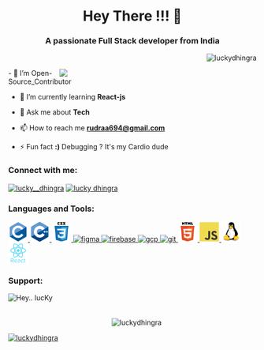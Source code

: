 <h1 align="center">Hey There !!! 👋 </h1>
<h3 align="center">A passionate Full Stack developer from India</h3>
<p align="right"> <img src="https://komarev.com/ghpvc/?username=luckydhingra&label=Profile%20views&color=0e75b6&style=flat" alt="luckydhingra" /> </p>
<img align="right"  width="400" src="https://blog.hubspot.com/hs-fs/hubfs/Smiling%20Leo%20Perfect%20GIF.gif?width=893&height=600&name=Smiling%20Leo%20Perfect%20GIF.gif">
- 🔭 I’m Open-Source_Contributor

- 🌱 I’m currently learning **React-js**

- 💬 Ask me about **Tech**

- 📫 How to reach me **rudraa694@gmail.com**

- ⚡ Fun fact **:)** Debugging ? It's my Cardio dude

<h3 align="left">Connect with me:</h3>
<p align="left">
<a href="https://twitter.com/lucky__dhingra" target="blank"><img align="center" src="https://raw.githubusercontent.com/rahuldkjain/github-profile-readme-generator/master/src/images/icons/Social/twitter.svg" alt="lucky__dhingra" height="30" width="40" /></a>
<a href="https://linkedin.com/in/lucky dhingra" target="blank"><img align="center" src="https://raw.githubusercontent.com/rahuldkjain/github-profile-readme-generator/master/src/images/icons/Social/linked-in-alt.svg" alt="lucky dhingra" height="30" width="40" /></a>
</p>

<h3 align="left">Languages and Tools:</h3>
<p align="left"> <a href="https://www.cprogramming.com/" target="_blank" rel="noreferrer"> <img src="https://raw.githubusercontent.com/devicons/devicon/master/icons/c/c-original.svg" alt="c" width="40" height="40"/> </a> <a href="https://www.w3schools.com/cpp/" target="_blank" rel="noreferrer"> <img src="https://raw.githubusercontent.com/devicons/devicon/master/icons/cplusplus/cplusplus-original.svg" alt="cplusplus" width="40" height="40"/> </a> <a href="https://www.w3schools.com/css/" target="_blank" rel="noreferrer"> <img src="https://raw.githubusercontent.com/devicons/devicon/master/icons/css3/css3-original-wordmark.svg" alt="css3" width="40" height="40"/> </a> <a href="https://www.figma.com/" target="_blank" rel="noreferrer"> <img src="https://www.vectorlogo.zone/logos/figma/figma-icon.svg" alt="figma" width="40" height="40"/> </a> <a href="https://firebase.google.com/" target="_blank" rel="noreferrer"> <img src="https://www.vectorlogo.zone/logos/firebase/firebase-icon.svg" alt="firebase" width="40" height="40"/> </a> <a href="https://cloud.google.com" target="_blank" rel="noreferrer"> <img src="https://www.vectorlogo.zone/logos/google_cloud/google_cloud-icon.svg" alt="gcp" width="40" height="40"/> </a> <a href="https://git-scm.com/" target="_blank" rel="noreferrer"> <img src="https://www.vectorlogo.zone/logos/git-scm/git-scm-icon.svg" alt="git" width="40" height="40"/> </a> <a href="https://www.w3.org/html/" target="_blank" rel="noreferrer"> <img src="https://raw.githubusercontent.com/devicons/devicon/master/icons/html5/html5-original-wordmark.svg" alt="html5" width="40" height="40"/> </a> <a href="https://developer.mozilla.org/en-US/docs/Web/JavaScript" target="_blank" rel="noreferrer"> <img src="https://raw.githubusercontent.com/devicons/devicon/master/icons/javascript/javascript-original.svg" alt="javascript" width="40" height="40"/> </a> <a href="https://www.linux.org/" target="_blank" rel="noreferrer"> <img src="https://raw.githubusercontent.com/devicons/devicon/master/icons/linux/linux-original.svg" alt="linux" width="40" height="40"/> </a> <a href="https://reactjs.org/" target="_blank" rel="noreferrer"> <img src="https://raw.githubusercontent.com/devicons/devicon/master/icons/react/react-original-wordmark.svg" alt="react" width="40" height="40"/> </a> </p>
<h3 align="left">Support:</h3>
<p><a href="https://ko-fi.com/Hey.. lucKy"> <img align="left" src="https://cdn.ko-fi.com/cdn/kofi3.png?v=3" height="50" width="210" alt="Hey.. lucKy" /></a></p><br><br>
<p><img align="center" src="https://github-readme-streak-stats.herokuapp.com/?user=luckydhingra&" alt="luckydhingra" /></p>
<p align="left"> <a href="https://github.com/ryo-ma/github-profile-trophy"><img src="https://github-profile-trophy.vercel.app/?username=luckydhingra" alt="luckydhingra" /></a> </p>


